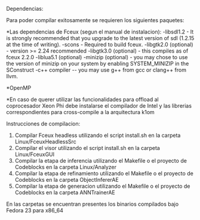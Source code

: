 Dependencias:

Para poder compilar exitosamente se requieren los siguientes paquetes:

*Las dependencias de Fceux (segun el manual de instalacion):
	-libsdl1.2 - It is strongly recommended that you upgrade to the latest
		version of sdl (1.2.15 at the time of writing).
	-scons - Required to build fceux.
	-libgtk2.0 (optional) - version >= 2.24 recommended
	-libgtk3.0 (optional) - this compiles as of fceux 2.2.0
	-liblua5.1 (optional)
	-minizip (optional) - you may chose to use the version of minizip on your system by enabling SYSTEM_MINIZIP in the SConstruct
	-c++ compiler -- you may use g++ from gcc or clang++ from llvm.

*OpenMP

*En caso de querer utilizar las funcionalidades para offload al coprocesador Xeon Phi debe instalarse el compilador de Intel y las librerias correspondientes para cross-compile a la arquitectura k1om

Instrucciones de compilacion:

1. Compilar Fceux headless utilizando el script install.sh en la carpeta Linux/FceuxHeadlessSrc
2. Compilar el visor utilizando el script install.sh en la carpeta Linux/FceuxGUI
3. Compilar la etapa de inferencia utilizando el Makefile o el proyecto de Codeblocks en la carpeta Linux/Analyzer
4. Compilar la etapa de refinamiento utilizando el Makefile o el proyecto de Codeblocks en la carpeta ObjectInfererAE
5. Compilar la etapa de generacion utilizando el Makefile o el proyecto de Codeblocks en la carpeta ANNTrainerAE

En las carpetas se encuentran presentes los binarios compilados bajo Fedora 23 para x86_64


